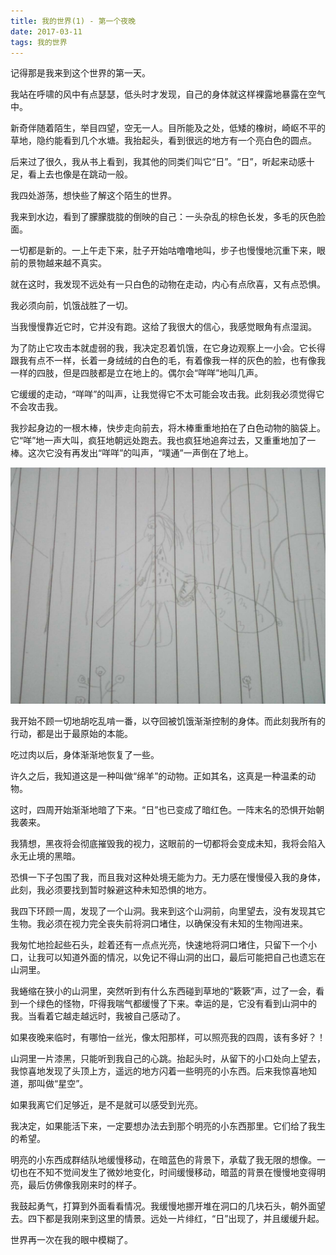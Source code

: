 ```yaml
---
title: 我的世界(1) - 第一个夜晚
date: 2017-03-11
tags: 我的世界
---
```


记得那是我来到这个世界的第一天。

我站在呼啸的风中有点瑟瑟，低头时才发现，自己的身体就这样裸露地暴露在空气中。

新奇伴随着陌生，举目四望，空无一人。目所能及之处，低矮的橡树，崎岖不平的草地，隐约能看到几个水塘。我抬起头，看到很远的地方有一个亮白色的圆点。

后来过了很久，我从书上看到，我其他的同类们叫它“日”。“日”，听起来动感十足，看上去也像是在跳动一般。

我四处游荡，想快些了解这个陌生的世界。

我来到水边，看到了朦朦胧胧的倒映的自己：一头杂乱的棕色长发，多毛的灰色脸面。

一切都是新的。一上午走下来，肚子开始咕噜噜地叫，步子也慢慢地沉重下来，眼前的景物越来越不真实。

就在这时，我发现不远处有一只白色的动物在走动，内心有点欣喜，又有点恐惧。

我必须向前，饥饿战胜了一切。

当我慢慢靠近它时，它并没有跑。这给了我很大的信心，我感觉眼角有点湿润。

为了防止它攻击本就虚弱的我，我决定忍着饥饿，在它身边观察上一小会。它长得跟我有点不一样，长着一身绒绒的白色的毛，有着像我一样的灰色的脸，也有像我一样的四肢，但是四肢都是立在地上的。偶尔会“咩咩”地叫几声。

它缓缓的走动，“咩咩”的叫声，让我觉得它不太可能会攻击我。此刻我必须觉得它不会攻击我。

我抄起身边的一根木棒，快步走向前去，将木棒重重地拍在了白色动物的脑袋上。它“咩”地一声大叫，疯狂地朝远处跑去。我也疯狂地追奔过去，又重重地加了一棒。这次它没有再发出“咩咩”的叫声，“噗通”一声倒在了地上。

![一棒子，拖走](/public/img/post/wild-man.jpeg)

我开始不顾一切地胡吃乱啃一番，以夺回被饥饿渐渐控制的身体。而此刻我所有的行动，都是出于最原始的本能。

吃过肉以后，身体渐渐地恢复了一些。

许久之后，我知道这是一种叫做“绵羊”的动物。正如其名，这真是一种温柔的动物。

这时，四周开始渐渐地暗了下来。“日”也已变成了暗红色。一阵末名的恐惧开始朝我袭来。

我猜想，黑夜将会彻底摧毁我的视力，这眼前的一切都将会变成未知，我将会陷入永无止境的黑暗。

恐惧一下子包围了我，而且我对这种处境无能为力。无力感在慢慢侵入我的身体，此刻，我必须要找到暂时躲避这种未知恐惧的地方。

我四下环顾一周，发现了一个山洞。我来到这个山洞前，向里望去，没有发现其它生物。我必须在视力完全丧失前将洞口堵住，以确保没有未知的生物闯进来。

我匆忙地捡起些石头，趁着还有一点点光亮，快速地将洞口堵住，只留下一个小口，让我可以知道外面的情况，以免记不得山洞的出口，最后可能把自己也遗忘在山洞里。

我蜷缩在狭小的山洞里，突然听到有什么东西碰到草地的“簌簌”声，过了一会，看到一个绿色的怪物，吓得我喘气都缓慢了下来。幸运的是，它没有看到山洞中的我。当看着它越走越远时，我被自己感动了。

如果夜晚来临时，有哪怕一丝光，像太阳那样，可以照亮我的四周，该有多好？！

山洞里一片漆黑，只能听到我自己的心跳。抬起头时，从留下的小口处向上望去，我惊喜地发现了头顶上方，遥远的地方闪着一些明亮的小东西。后来我惊喜地知道，那叫做“星空”。

如果我离它们足够近，是不是就可以感受到光亮。

我决定，如果能活下来，一定要想办法去到那个明亮的小东西那里。它们给了我生的希望。

明亮的小东西成群结队地缓慢移动，在暗蓝色的背景下，承载了我无限的想像。一切也在不知不觉间发生了微妙地变化，时间缓慢移动，暗蓝的背景在慢慢地变得明亮，最后仿佛像我刚来时的样子。

我鼓起勇气，打算到外面看看情况。我缓慢地挪开堆在洞口的几块石头，朝外面望去。四下都是我刚来到这里的情景。远处一片绯红，“日”出现了，并且缓缓升起。

世界再一次在我的眼中模糊了。
